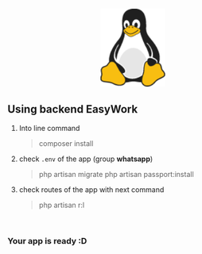 <p align="center"><a href="#" target="_blank"><img src="./public/images/tux.png" width="130"></a></p>


Using backend EasyWork
---

1. Into line command
   > composer install 
2. check `.env` of the app (group **whatsapp**) 
   > php artisan migrate
   > php artisan passport:install
3. check routes of the app with next command
   > php artisan r:l


<br>

### Your app is ready :D



